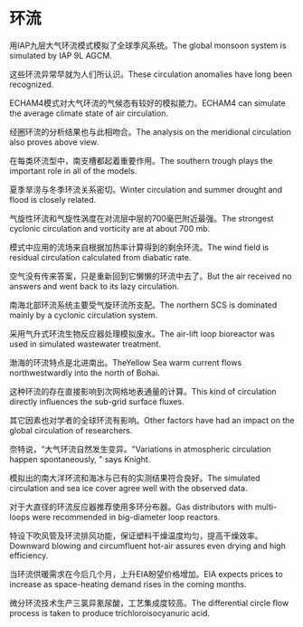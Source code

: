# 环流

<p><span class="chinese">用IAP九层大气环流模式模拟了全球季风系统。</span><span class="english">The global monsoon system is simulated by IAP 9L AGCM.</span></p>

<p><span class="chinese">这些环流异常早就为人们所认识。</span><span class="english">These circulation anomalies have long been recognized.</span></p>

<p><span class="chinese">ECHAM4模式对大气环流的气候态有较好的模拟能力。</span><span class="english">ECHAM4 can simulate the average climate state of air circulation.</span></p>

<p><span class="chinese">经圈环流的分析结果也与此相吻合。</span><span class="english">The analysis on the meridional circulation also proves above view.</span></p>

<p><span class="chinese">在每类环流型中，南支槽都起着重要作用。</span><span class="english">The southern trough plays the important role in all of the models.</span></p>

<p><span class="chinese">夏季旱涝与冬季环流关系密切。</span><span class="english">Winter circulation and summer drought and flood is closely related.</span></p>

<p><span class="chinese">气旋性环流和气旋性涡度在对流层中层的700毫巴附近最强。</span><span class="english">The strongest cyclonic circulation and vorticity are at about 700 mb.</span></p>

<p><span class="chinese">模式中应用的流场来自根据加热率计算得到的剩余环流。</span><span class="english">The wind field is residual circulation calculated from diabatic rate.</span></p>

<p><span class="chinese">空气没有传来答案，只是重新回到它懒懒的环流中去了。</span><span class="english">But the air received no answers and went back to its lazy circulation.</span></p>

<p><span class="chinese">南海北部环流系统主要受气旋环流所支配。</span><span class="english">The northern SCS is dominated mainly by a cyclonic circulation system.</span></p>

<p><span class="chinese">采用气升式环流生物反应器处理模拟废水。</span><span class="english">The air-lift loop bioreactor was used in simulated wastewater treatment.</span></p>

<p><span class="chinese">渤海的环流特点是北进南出。</span><span class="english">TheYellow Sea warm current flows northwestwardly into the north of Bohai.</span></p>

<p><span class="chinese">这种环流的存在直接影响到次网格地表通量的计算。</span><span class="english">This kind of circulation directly influences the sub-grid surface fluxes.</span></p>

<p><span class="chinese">其它因素也对学者的全球环流有影响。</span><span class="english">Other factors have had an impact on the global circulation of researchers.</span></p>

<p><span class="chinese">奈特说，“大气环流自然发生变异。</span><span class="english">"Variations in atmospheric circulation happen spontaneously, " says Knight.</span></p>

<p><span class="chinese">模拟出的南大洋环流和海冰与已有的实测结果符合良好。</span><span class="english">The simulated circulation and sea ice cover agree well with the observed data.</span></p>

<p><span class="chinese">对于大直径的环流反应器推荐使用多环分布器。</span><span class="english">Gas distributors with multi-loops were recommended in big-diameter loop reactors.</span></p>

<p><span class="chinese">特设下吹风管及环流排风功能，保证塑料干燥温度均匀，提高干燥效率。</span><span class="english">Downward blowing and circumfluent hot-air assures even drying and high efficiency.</span></p>

<p><span class="chinese">当环流供暖需求在今后几个月，上升EIA盼望价格增加。</span><span class="english">EIA expects prices to increase as space-heating demand rises in the coming months.</span></p>

<p><span class="chinese">微分环流技术生产三氯异氰尿酸，工艺集成度较高。</span><span class="english">The differential circle flow process is taken to produce trichloroisocyanuric acid.</span></p>

